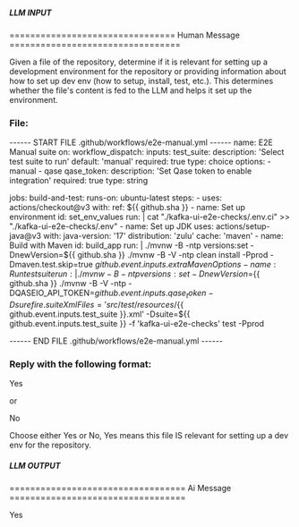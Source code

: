 ##### LLM INPUT #####
================================ Human Message =================================

Given a file of the repository, determine if it is relevant for setting up a development environment for the repository or providing information about how to set up dev env (how to setup, install, test, etc.). This determines whether the file's content is fed to the LLM and helps it set up the environment.

### File:
------ START FILE .github/workflows/e2e-manual.yml ------
name: E2E Manual suite
on:
  workflow_dispatch:
    inputs:
      test_suite:
        description: 'Select test suite to run'
        default: 'manual'
        required: true
        type: choice
        options:
          - manual
          - qase
      qase_token:
        description: 'Set Qase token to enable integration'
        required: true
        type: string

jobs:
  build-and-test:
    runs-on: ubuntu-latest
    steps:
      - uses: actions/checkout@v3
        with:
          ref: ${{ github.sha }}
      - name: Set up environment
        id: set_env_values
        run: |
          cat "./kafka-ui-e2e-checks/.env.ci" >> "./kafka-ui-e2e-checks/.env"
      - name: Set up JDK
        uses: actions/setup-java@v3
        with:
          java-version: '17'
          distribution: 'zulu'
          cache: 'maven'
      - name: Build with Maven
        id: build_app
        run: |
          ./mvnw -B -ntp versions:set -DnewVersion=${{ github.sha }}
          ./mvnw -B -V -ntp clean install -Pprod -Dmaven.test.skip=true ${{ github.event.inputs.extraMavenOptions }}
      - name: Run test suite
        run: |
          ./mvnw -B -ntp versions:set -DnewVersion=${{ github.sha }}
          ./mvnw -B -V -ntp -DQASEIO_API_TOKEN=${{ github.event.inputs.qase_token }} -Dsurefire.suiteXmlFiles='src/test/resources/${{ github.event.inputs.test_suite }}.xml' -Dsuite=${{ github.event.inputs.test_suite }} -f 'kafka-ui-e2e-checks' test -Pprod

------ END FILE .github/workflows/e2e-manual.yml ------

### Reply with the following format:

<rel>Yes</rel>

or

<rel>No</rel>

Choose either Yes or No, Yes means this file IS relevant for setting up a dev env for the repository.

##### LLM OUTPUT #####
================================== Ai Message ==================================

<rel>Yes</rel>